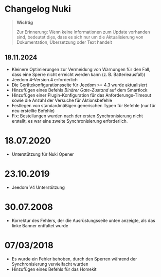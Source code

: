 # Changelog Nuki

>**Wichtig**
>
>Zur Erinnerung: Wenn keine Informationen zum Update vorhanden sind, bedeutet dies, dass es sich nur um die Aktualisierung von Dokumentation, Übersetzung oder Text handelt

## 18.11.2024

- Kleinere Optimierungen zur Vermeidung von Warnungen für den Fall, dass eine Sperre nicht erreicht werden kann (z. B. Batterieausfall))
- Jeedom 4-Version.4 erforderlich
- Die Gerätekonfigurationsseite für Jeedom >= 4.3 wurde aktualisiert
- Hinzufügen eines Befehls *Binärer Gate-Zustand* auf dem Smartlock
- Hinzufügen einer Plugin-Konfiguration für das Anforderungs-Timeout sowie die Anzahl der Versuche für Aktionsbefehle
- Festlegen von standardmäßigen generischen Typen für Befehle (nur für neu erstellte Befehle)
- Fix: Bestellungen wurden nach der ersten Synchronisierung nicht erstellt, es war eine zweite Synchronisierung erforderlich.

# 18.07.2020

- Unterstützung für Nuki Opener

# 23.10.2019

- Jeedom V4 Unterstützung

# 30.07.2008

- Korrektur des Fehlers, der die Ausrüstungsseite unten anzeigte, als das linke Banner entfaltet wurde

# 07/03/2018

- Es wurde ein Fehler behoben, durch den Sperren während der Synchronisierung vervielfacht wurden
- Hinzufügen eines Befehls für das Homekit
